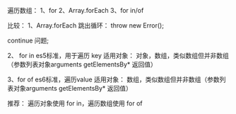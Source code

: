 遍历数组：
    1、for
    2、Array.forEach
    3、for in/of

比较：
1、Array.forEach
   跳出循环：
    throw new Error();

   continue 问题;

2、 for in
  es5标准，用于遍历 key
  适用对象：
    对象，数组，类似数组但并非数组（参数列表对象arguments  getElementsBy* 返回值）

3、for of
  es6标准，遍历value
  适用对象：
    数组，类似数组但并非数组（参数列表对象arguments  getElementsBy* 返回值）

 推荐：
    遍历对象使用 for in，遍历数组使用 for of
